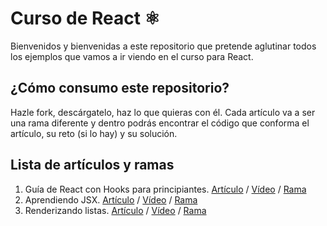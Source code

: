 # Curso de React ⚛️

Bienvenidos y bienvenidas a este repositorio que pretende aglutinar todos los ejemplos que vamos a ir viendo en el curso para React.

## ¿Cómo consumo este repositorio?

Hazle fork, descárgatelo, haz lo que quieras con él. Cada artículo va a ser una rama diferente y dentro podrás encontrar el código que conforma el artículo, su reto (si lo hay) y su solución.

## Lista de artículos y ramas

1. Guía de React con Hooks para principiantes. [Artículo](https://antonio.laguna.es/posts/guia-react-para-principiantes-con-hooks/?utm_source=GitHub&utm_medium=README+Curso+React) / [Vídeo](https://youtu.be/H_3IkTklcX8) / [Rama](https://github.com/Antonio-Laguna/curso-react/tree/001-guia-react-hooks)
2. Aprendiendo JSX. [Artículo](https://antonio.laguna.es/posts/guia-react-aprendiendo-jsx?utm_source=GitHub&utm_medium=README+Curso+React) / [Vídeo](https://youtu.be/RZ6EVaxmtN4) / [Rama](https://github.com/Antonio-Laguna/curso-react/tree/002-aprendiendo-jsx)
3. Renderizando listas. [Artículo](https://antonio.laguna.es/posts/guia-react-renderizar-listas-elementos-componentes?utm_source=GitHub&utm_medium=README+Curso+React) / [Vídeo](https://youtu.be/JM6Ie2IhU0) / [Rama](https://github.com/Antonio-Laguna/curso-react/tree/003-renderizando-listas)
